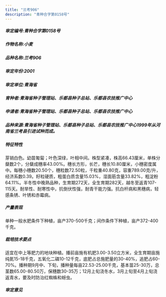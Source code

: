 ```yaml
---
title: "兰考906"
description: "青种合字第0158号"
---
```

##### 审定编号:青种合字第0158号

##### 作物名称:小麦

##### 品种名称:兰考906

##### 审定年份:2001

##### 审定单位:青海省

##### 育种者:青海省种子管理站、乐都县种子总站、乐都县农技推广中心

##### 申请者:青海省种子管理站、乐都县种子总站、乐都县农技推广中心

##### 品种来源:青海省种子管理站、乐都县种子总站、乐都县农技推广中心1999年从河南省兰考县引进试种而成。

##### 特征特性
芽销白色。幼苗匍匐；叶色深绿，叶相中间。株型紧凑，株高66.43厘米，单株分蘖数2个，分蘖成穗率43.00%。穗长方形，长芒，穗长10.80厘米，小穗密度属中。每穗小穗数20.50个，穗粒数72.50粒，千粒重40.80克，容重789.00克/升，经济系数0.39。籽粒硬质，粗蛋白质含量15.03%，湿面筋含量33.82%，粗淀粉64.11%。半冬性中晚熟品种，生育期272天，全生育期282天，越冬至返青107-115天。耐旱性、耐寒性中，抗倒伏性强，耐青干能力强。抗白杆病和黑穗病，轻感条锈、叶锈和赤霉病。

##### 产量表现
单种一般水肥条件下种植，亩产370-500千克；间作条件下种植，亩产372-400千克。

##### 栽培技术要点
适宜在中上等肥力的地块种植。播前亩施有机肥3.00-3.50立方米，全生育期亩施纯氮15-18千克，五氧化二磷10-12千克，底肥占总施肥量的30-40%，追肥占60-70%。播种期9月中、下旬，播种量每亩22.53-25.00千克，基本苗25-30万，总茎数65.00-80.50万，保穗数30-35万；12月上旬浇冬水，3月上旬至4月上旬浇返青水，要及时防治红蜘蛛和蚜虫。

##### 审定意见

